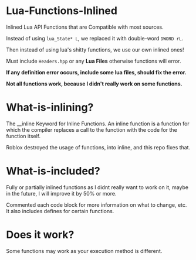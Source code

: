 # Lua-Functions-Inlined

Inlined Lua API Functions that are Compatible with most sources.

Instead of using `lua_State* L`, we replaced it with double-word `DWORD rL`.

Then instead of using lua's shitty functions, we use our own inlined ones!

Must include `Headers.hpp` or any **Lua Files** otherwise functions will error.

**If any definition error occurs, include some lua files, should fix the error.**

**Not all functions work, because I didn't really work on some functions.**

# What-is-inlining?

The __inline Keyword for Inline Functions. An inline function is a function for which the compiler replaces a call to the function with the code for the function itself.

Roblox destroyed the usage of functions, into inline, and this repo fixes that.

# What-is-included?

Fully or partially inlined functions as I didnt really want to work on it, maybe in the future, I will improve it by 50% or more.

Commented each code block for more information on what to change, etc. It also includes defines for certain functions.

# Does it work?

Some functions may work as your execution method is different.
